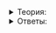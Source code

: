<details>
<summary>Теория:</summary>

# Address sanitizer

Не все ошибки сводятся к неправильному использованию стандартной библиотеки. И следовательно, не все из них можно обнаружить проверками, которые включаются отладочными макроопределениями.

Современные компиляторы имеют дополнительные инструменты, которые выполняют проверки, не предусмотренные в коде программы. Они называются «санитайзеры». Санитайзеры позволяют собрать программу в режиме усиленного поиска ошибок.

Рассмотрим функцию, которая ищет медианную строку:

```cpp
#include <algorithm>
#include <iostream>
#include <string>
#include <vector>

using namespace std;

const string& GetMedianString(vector<string> v) {
    nth_element(v.begin(), v.begin() + v.size() / 2, v.end());
    const string& mid = v[v.size() / 2];

    return mid;
}

int main() {
    vector<string> v = {"cat"s, "dog"s, "elephant"s, "monkey"s, "llama"s};
    const string& res = GetMedianString(v);
    cout << res << endl;
}

```

Скомпилируем и запустим программу:

```bash
> g++ median.cpp -o median
> ./median
elephant

```

На первый взгляд всё хорошо. Но включим Address sanitizer, добавив при компиляции параметр  `-fsanitize=address`. С санитайзером удобнее использовать компилятор Clang.

```bash
> clang++ median.cpp -o median -fsanitize=address -std=c++17
> ./median

```

Под Windows был бы такой код:

```bash
> clang++ l5-sample_1-deleted_1.cpp -o median.exe -fsanitize=address
> median

```

Теперь явно что-то идёт не так. Программа выдаёт много информации:

```bash
=================================================================
==13408==ERROR: AddressSanitizer: heap-use-after-free on address 0x1234164a0170 at pc 0x7ff74886eb9e bp 0x00350d3ef9e0 sp 0x00350d3efa28
READ of size 8 at 0x1234164a0170 thread T0
    #0 0x7ff74886eb9d  (...\median.exe+0x14000eb9d)
    #1 0x7ff748862a97  (...\median.exe+0x140002a97)
    #2 0x7ff7488618dc  (...\median.exe+0x1400018dc)
    #3 0x7ff7488bc4cf  (...\median.exe+0x14005c4cf)
    #4 0x7ff941a484d3  (C:\Windows\System32\KERNEL32.DLL+0x1800084d3)
    #5 0x7ff942dd1790  (C:\Windows\SYSTEM32\ntdll.dll+0x180051790)

0x1234164a0170 is located 80 bytes inside of 160-byte region [0x1234164a0120,0x1234164a01c0)
freed by thread T0 here:
...

```

Из сообщения санитайзера heap-use-after-free видно: мы попытались использовать память после освобождения. Диагностика санитайзера содержит много деталей, которые нужны далеко не всегда, но в ней не указано главное — местоположение ошибки в программе.

Можно наделить санитайзер способностью указывать точную строку кода, которая привела к ошибке. Для этого нужно:

-   собрать программу с отладочной информацией — флаг  `-g`;
-   добавить флаги, которые отключают оптимизации, затрудняющие определение текущей позиции в коде:  `-O1 -fno-omit-frame-pointer -fno-optimize-sibling-calls`;
-   если позиции по-прежнему отсутствуют, настроить символайзер — утилиту, определяющую место в коде по адресу.

Для последнего пункта  **под Windows**  иногда достаточно придать любое значение переменной окружения  `ASAN_SYMBOLIZER_PATH`. Это можно сделать командой  `SET ASAN_SYMBOLIZER_PATH=1`. Санитайзер сообщит:  `Failed to use and restart external symbolizer!`, но всё равно выведет правильные позиции.

**Под Linux и MacOS**  это делается следующим образом. Убедитесь в наличии команды  `llvm-symbolizer`  и установите необходимые пакеты, если они отсутствуют. Определите путь к символайзеру командой  `which llvm-symbolizer`. Затем настройте его, выполнив команду  `export ASAN_SYMBOLIZER_PATH=<путь к символайзеру>`.

Теперь всё готово. Собираем заново и запускаем:

```cpp
> clang++ median.cpp -o median -fsanitize=address -g -O1 -fno-omit-frame-pointer -fno-optimize-sibling-calls
> ./median

```

Вывод стал интереснее, теперь можно найти в нём точное место кода:

```bash
=================================================================
==10424==ERROR: AddressSanitizer: heap-use-after-free on address 0x127d6dd20170 at pc 0x7ff74d0b7bf0 bp 0x008ccc8ff5c0 sp 0x008ccc8ff608
READ of size 8 at 0x127d6dd20170 thread T0
    #0 0x7ff74d0b7bef in std::basic_string<char,std::char_traits<char>,std::allocator<char> >::size C:\Program Files (x86)\Microsoft Visual Studio\2019\Community\VC\Tools\MSVC\14.26.28801\include\xstring:3694
    #1 0x7ff74d0b20da in std::operator<<<char,std::char_traits<char>,std::allocator<char> > C:\Program Files (x86)\Microsoft Visual Studio\2019\Community\VC\Tools\MSVC\14.26.28801\include\xstring:4653
    #2 0x7ff74d0b162e in main ...\median.cpp:18
    #3 0x7ff74d10107f in __scrt_common_main_seh ...\exe_common.inl:288
    #4 0x7ff941a484d3 in BaseThreadInitThunk+0x13 (C:\Windows\System32\KERNEL32.DLL+0x1800084d3)
    #5 0x7ff942dd1790 in RtlUserThreadStart+0x20 (C:\Windows\SYSTEM32\ntdll.dll+0x180051790)

0x127d6dd20170 is located 80 bytes inside of 160-byte region [0x127d6dd20120,0x127d6dd201c0)
freed by thread T0 here:

```

Видим, что проблема происходит при выводе оператором  `<<`  в строке 18 файла  `median.cpp`.

----------

В чём причина обнаруженной ошибки?

-   Переменная  `res`  не должна быть ссылкой, нужно исправить её тип на  `const string`.
    
-   Всё в порядке, это ложное срабатывание санитайзера.
    
-   Функция возвращает временное значение по ссылке. Нужно исправить тип возвращаемого значения функции на  `string`.
    
-   Переменная  `mid`  указывает на временный объект, который нельзя возвращать из функции по ссылке. Нужно исправить тип  `mid`  на  `const string`.
    

Функция  `GetMedianString`  возвращает ссылку на элемент вектора  `v`, который перестанет существовать после завершения функции. Ссылка будет указывать на уже удалённый объект, но мы всё равно попытались его использовать. Это абсолютно недопустимая операция. Тем опаснее, что изначально она не только не вызвала ошибку, но даже позволила получить правильный ответ!

Особое внимание стоит обратить на вердикт санитайзера — одно из первых сообщений, которые он выводит. В нашем случае вердикт: heap-use-after-free. Ошибка возникла, потому что вектор из функции  `GetMedianString`  хранил строки в динамической памяти, то есть куче. В своём деструкторе вектор освободил эту память, но мы всё равно пытались её использовать.

В следующем уроке подробнее рассмотрим, какие ещё ошибки может выявить ASAN.

</details>

<details>
<summary>Ответы:</summary>

# Ответы на задания

В чём причина обнаруженной ошибки?

-   **(-)**  Переменная  `res`  не должна быть ссылкой, нужно исправить её тип на  `const string`.

> К моменту присваивания строка уже будет несуществующей.

-   **(-)**  Всё в порядке, это ложное срабатывание санитайзера.

> Ложные срабатывания возможны, но это было обоснованным.

-   **(+)**  Функция возвращает временное значение по ссылке. Нужно исправить тип возвращаемого значения функции на  `string`.
    
-   **(-)**  Переменная  `mid`  указывает на временный объект, который нельзя возвращать из функции по ссылке. Нужно исправить тип  `mid`  на  `const string`.
    

> Исправление типа  `mid`  на  `const string`  не сделает её постоянной. Всё равно будет возвращена ссылка на удалённый объект.

</details>
